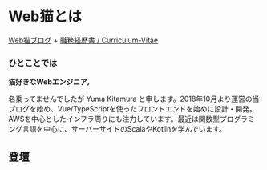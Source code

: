 # Web猫とは

[Web猫ブログ](https://webneko.dev/) + [職務経歴書 / Curriculum-Vitae](https://github.com/jiyuujin/Curriculum-Vitae)

### ひとことでは

**猫好きなWebエンジニア。**

名乗ってませんでしたが Yuma Kitamura と申します。2018年10月より運営の当ブログを始め、Vue/TypeScriptを使ったフロントエンドを始めに設計・開発。AWSを中心としたインフラ周りにも注力しています。最近は関数型プログラミング言語を中心に、サーバーサイドのScalaやKotlinを学んでいます。

## 登壇

<SlideCard/>
